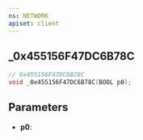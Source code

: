 ```yaml
---
ns: NETWORK
apiset: client
---
```

## _0x455156F47DC6B78C

```c
// 0x455156F47DC6B78C
void _0x455156F47DC6B78C(BOOL p0);
```


## Parameters
* **p0**:



